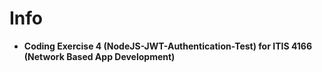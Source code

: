 # Info

- **Coding Exercise 4 (NodeJS-JWT-Authentication-Test) for ITIS 4166 (Network Based App Development)**
